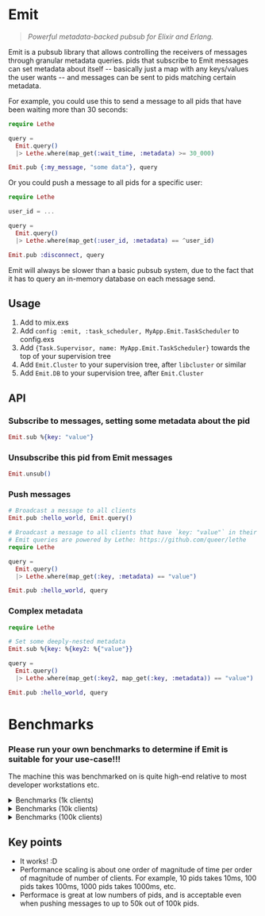 # Emit

> *Powerful metadata-backed pubsub for Elixir and Erlang.*

Emit is a pubsub library that allows controlling the receivers of messages
through granular metadata queries. pids that subscribe to Emit messages can
set metadata about itself -- basically just a map with any keys/values the user
wants -- and messages can be sent to pids matching certain metadata.

For example, you could use this to send a message to all pids that have been
waiting more than 30 seconds:

```elixir
require Lethe

query =
  Emit.query()
  |> Lethe.where(map_get(:wait_time, :metadata) >= 30_000)

Emit.pub {:my_message, "some data"}, query
```

Or you could push a message to all pids for a specific user:

```elixir
require Lethe

user_id = ...

query =
  Emit.query()
  |> Lethe.where(map_get(:user_id, :metadata) == ^user_id)

Emit.pub :disconnect, query
```

Emit will always be slower than a basic pubsub system, due to the fact that it
has to query an in-memory database on each message send.

## Usage

1. Add to mix.exs
2. Add `config :emit, :task_scheduler, MyApp.Emit.TaskScheduler` to config.exs
3. Add `{Task.Supervisor, name: MyApp.Emit.TaskScheduler}` towards the top of
   your supervision tree
4. Add `Emit.Cluster` to your supervision tree, after `libcluster` or similar
5. Add `Emit.DB` to your supervision tree, after `Emit.Cluster`

## API

### Subscribe to messages, setting some metadata about the pid

```elixir
Emit.sub %{key: "value"}
```

### Unsubscribe this pid from Emit messages

```elixir
Emit.unsub()
```

### Push messages

```elixir
# Broadcast a message to all clients
Emit.pub :hello_world, Emit.query()

# Broadcast a message to all clients that have `key: "value"` in their metadata
# Emit queries are powered by Lethe: https://github.com/queer/lethe
require Lethe

query =
  Emit.query()
  |> Lethe.where(map_get(:key, :metadata) == "value")

Emit.pub :hello_world, query
```

### Complex metadata

```elixir
require Lethe

# Set some deeply-nested metadata
Emit.sub %{key: %{key2: %{"value"}}

query =
  Emit.query()
  |> Lethe.where(map_get(:key2, map_get(:key, :metadata)) == "value")

Emit.pub :hello_world, query
```

# Benchmarks

### Please run your own benchmarks to determine if Emit is suitable for your use-case!!!

The machine this was benchmarked on is quite high-end relative to most
developer workstations etc.

<details>
   <summary>Benchmarks (1k clients)</summary>
   <pre><code>
git:(mistress) 10 | ▶  mix bench.1k

11:15:07.892 [debug] [EMIT] [CLUSTER] boot: node: monitor up

11:15:07.896 [notice] Application mnesia exited: :stopped
Operating System: Linux
CPU Information: AMD Ryzen Threadripper 3960X 24-Core Processor
Number of Available Cores: 48
Available memory: 251.62 GB
Elixir 1.13.4
Erlang 24.3.4

Benchmark suite executing with the following configuration:
warmup: 2 s
time: 5 s
memory time: 0 ns
reduction time: 0 ns
parallel: 8
inputs: none specified
Estimated total run time: 28 s

Benchmarking sending messages to all 1000 clients ...
Benchmarking sending messages to only 100 clients ...
Benchmarking sending messages to only 50 clients ...
Benchmarking sending messages to only 500 clients ...

Name                                           ips        average  deviation         median         99th %
sending messages to only 100 clients        3.11 K      321.96 μs    ±38.37%      298.17 μs      618.06 μs
sending messages to only 500 clients        2.82 K      354.12 μs    ±25.38%      343.55 μs      618.60 μs
sending messages to only 50 clients         2.78 K      359.52 μs    ±26.43%      347.99 μs      633.01 μs
sending messages to all 1000 clients        1.24 K      805.97 μs    ±28.84%      758.06 μs     1491.08 μs

Comparison:
sending messages to only 100 clients        3.11 K
sending messages to only 500 clients        2.82 K - 1.10x slower +32.16 μs
sending messages to only 50 clients         2.78 K - 1.12x slower +37.56 μs
sending messages to all 1000 clients        1.24 K - 2.50x slower +484.02 μs
git:(mistress) 10 | ▶
   </code></pre>
</details>

<details>
   <summary>Benchmarks (10k clients)</summary>
   <pre><code>
git:(mistress) 10 | ▶  mix bench.10k

11:15:52.647 [debug] [EMIT] [CLUSTER] boot: node: monitor up

11:15:52.650 [notice] Application mnesia exited: :stopped
Operating System: Linux
CPU Information: AMD Ryzen Threadripper 3960X 24-Core Processor
Number of Available Cores: 48
Available memory: 251.62 GB
Elixir 1.13.4
Erlang 24.3.4

Benchmark suite executing with the following configuration:
warmup: 2 s
time: 5 s
memory time: 0 ns
reduction time: 0 ns
parallel: 8
inputs: none specified
Estimated total run time: 28 s

Benchmarking sending messages to all 10k clients ...
Benchmarking sending messages to only 1k clients ...
Benchmarking sending messages to only 500 clients ...
Benchmarking sending messages to only 5k clients ...

Name                                           ips        average  deviation         median         99th %
sending messages to only 500 clients        967.03        1.03 ms    ±17.09%        1.00 ms        1.64 ms
sending messages to only 5k clients         946.15        1.06 ms    ±17.49%        1.02 ms        1.71 ms
sending messages to only 1k clients         933.83        1.07 ms    ±23.72%        1.03 ms        1.75 ms
sending messages to all 10k clients         174.44        5.73 ms    ±22.20%        5.52 ms        9.47 ms

Comparison:
sending messages to only 500 clients        967.03
sending messages to only 5k clients         946.15 - 1.02x slower +0.0228 ms
sending messages to only 1k clients         933.83 - 1.04x slower +0.0368 ms
sending messages to all 10k clients         174.44 - 5.54x slower +4.70 ms
git:(mistress) 10 | ▶
   </code></pre>
</details>

<details>
   <summary>Benchmarks (100k clients)</summary>
   <pre><code>
git:(mistress) 10 | ▶  mix bench.100k

11:16:36.182 [debug] [EMIT] [CLUSTER] boot: node: monitor up

11:16:36.186 [notice] Application mnesia exited: :stopped
Operating System: Linux
CPU Information: AMD Ryzen Threadripper 3960X 24-Core Processor
Number of Available Cores: 48
Available memory: 251.62 GB
Elixir 1.13.4
Erlang 24.3.4

Benchmark suite executing with the following configuration:
warmup: 2 s
time: 5 s
memory time: 0 ns
reduction time: 0 ns
parallel: 8
inputs: none specified
Estimated total run time: 28 s

Benchmarking sending messages to all 100k clients ...
Benchmarking sending messages to only 10k clients ...
Benchmarking sending messages to only 50k clients ...
Benchmarking sending messages to only 5k clients ...

Name                                           ips        average  deviation         median         99th %
sending messages to only 5k clients          58.56       17.08 ms     ±8.50%       17.04 ms       20.20 ms
sending messages to only 50k clients         57.75       17.32 ms    ±10.10%       17.26 ms       21.96 ms
sending messages to only 10k clients         56.91       17.57 ms    ±17.55%       17.37 ms       26.96 ms
sending messages to all 100k clients         10.98       91.09 ms     ±9.96%       90.61 ms      112.20 ms

Comparison:
sending messages to only 5k clients          58.56
sending messages to only 50k clients         57.75 - 1.01x slower +0.24 ms
sending messages to only 10k clients         56.91 - 1.03x slower +0.50 ms
sending messages to all 100k clients         10.98 - 5.33x slower +74.02 ms
git:(mistress) 10 | ▶
   </code></pre>
</details>

## Key points

- It works! :D
- Performance scaling is about one order of magnitude of time per order of
  magnitude of number of clients. For example, 10 pids takes 10ms, 100 pids
  takes 100ms, 1000 pids takes 1000ms, etc.
- Performace is great at low numbers of pids, and is acceptable even when
  pushing messages to up to 50k out of 100k pids.
